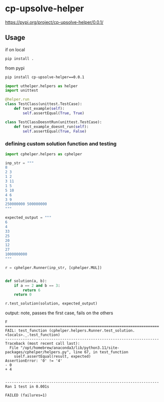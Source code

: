 # cp-upsolve-helper

https://pypi.org/project/cp-upsolve-helper/0.0.1/

## Usage
if on local
```bash
pip install .
```

from pypi
```bash
pip install cp-upsolve-helper==0.0.1
```

```python
import uthelper.helpers as helper
import unittest

@helper.run
class TestClass(unittest.TestCase):
    def test_example(self):
        self.assertEqual(True, True)

class TestClassDoesntRun(unittest.TestCase):
    def test_example_doesnt_run(self):
        self.assertEqual(True, False)
```

### defining custom solution function and testing

```python
import cphelper.helpers as cphelper

inp_str = """
8
2 3
1 2
3 11
1 5
5 10
4 6
3 9
250000000 500000000
"""

expected_output = """
6
4
33
25
20
12
27
1000000000
"""

r = cphelper.Runner(inp_str, [cphelper.MUL])


def solution(a, b):
    if a == 2 and b == 3:
        return 6
    return 0

r.test_solution(solution, expected_output)

```

output: note, passes the first case, fails on the others
```
F
======================================================================
FAIL: test_function (cphelper.helpers.Runner.test_solution.<locals>._.test_function)
----------------------------------------------------------------------
Traceback (most recent call last):
  File "/opt/homebrew/anaconda3/lib/python3.11/site-packages/cphelper/helpers.py", line 67, in test_function
    sself.assertEqual(result, expected)
AssertionError: '0' != '4'
- 0
+ 4


----------------------------------------------------------------------
Ran 1 test in 0.001s

FAILED (failures=1)
```

